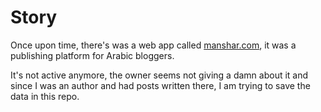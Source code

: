 # Story
Once upon time, there's was a web app called [manshar.com](https://manshar.com), it was a publishing platform for Arabic bloggers.

It's not active anymore, the owner seems not giving a damn about it and since I was an author and had posts written there, I am trying to save the data in this repo.
